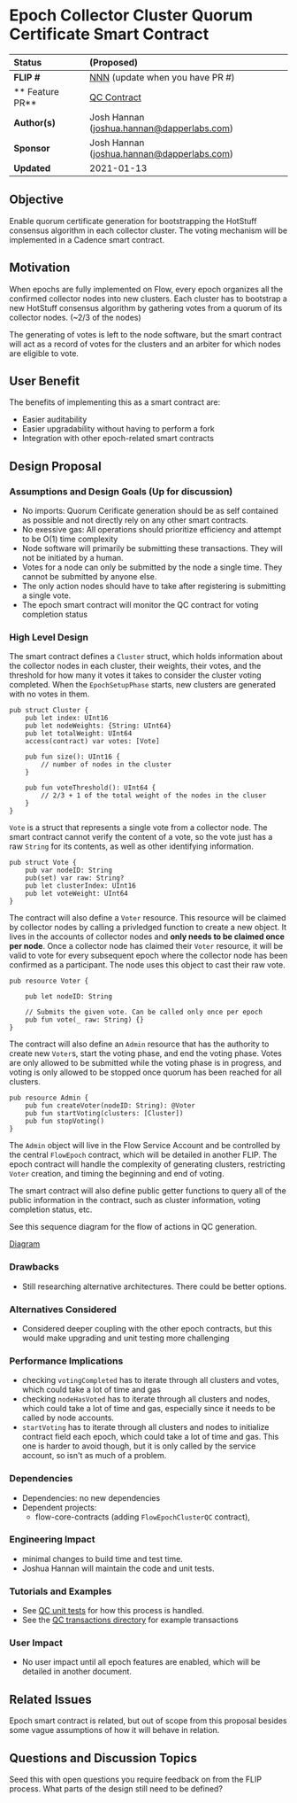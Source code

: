# Epoch Collector Cluster Quorum Certificate Smart Contract

| Status        | (Proposed)       |
:-------------- |:---------------------------------------------------- |
| **FLIP #**    | [NNN](https://github.com/onflow/flow/pull/NNN) (update when you have PR #)|
| ** Feature PR** | [QC Contract](https://github.com/onflow/flow-core-contracts/pull/66) |
| **Author(s)** | Josh Hannan (joshua.hannan@dapperlabs.com) |
| **Sponsor**   | Josh Hannan (joshua.hannan@dapperlabs.com)            |
| **Updated**   | 2021-01-13                                           |

## Objective

Enable quorum certificate generation for bootstrapping the HotStuff consensus algorithm
in each collector cluster. The voting mechanism will be implemented in a Cadence smart contract.

## Motivation

When epochs are fully implemented on Flow, every epoch organizes all the confirmed collector
nodes into new clusters. Each cluster has to bootstrap a new HotStuff consensus algorithm
by gathering votes from a quorum of its collector nodes. (~2/3 of the nodes)

The generating of votes is left to the node software, but the smart contract will act
as a record of votes for the clusters and an arbiter for which nodes are eligible to vote.

## User Benefit

The benefits of implementing this as a smart contract are:
* Easier auditability
* Easier upgradability without having to perform a fork
* Integration with other epoch-related smart contracts

## Design Proposal

### Assumptions and Design Goals (Up for discussion)
* No imports: Quorum Cerificate generation should be as self contained as possible and not directly rely
on any other smart contracts. 
* No exessive gas: All operations should prioritize efficiency and attempt to be O(1) time complexity
* Node software will primarily be submitting these transactions. They will not be initiated by a human.
* Votes for a node can only be submitted by the node a single time. They cannot be submitted by anyone else.
* The only action nodes should have to take after registering is submitting a single vote.
* The epoch smart contract will monitor the QC contract for voting completion status

### High Level Design
The smart contract defines a `Cluster` struct, which holds information about the collector nodes in each cluster,
their weights, their votes, and the threshold for how many it votes it takes to consider the cluster voting completed.
When the `EpochSetupPhase` starts, new clusters are generated with no votes in them.

```cadence
pub struct Cluster {
    pub let index: UInt16
    pub let nodeWeights: {String: UInt64}
    pub let totalWeight: UInt64
    access(contract) var votes: [Vote]

    pub fun size(): UInt16 {
        // number of nodes in the cluster
    }

    pub fun voteThreshold(): UInt64 {
        // 2/3 + 1 of the total weight of the nodes in the cluser
    }
}
```
`Vote` is a struct that represents a single vote from a collector node. The smart contract cannot verify
the content of a vote, so the vote just has a raw `String` for its contents, as well as other identifying information.
```cadence
pub struct Vote {
    pub var nodeID: String
    pub(set) var raw: String?
    pub let clusterIndex: UInt16
    pub let voteWeight: UInt64
}
```

The contract will also define a `Voter` resource. This resource will be claimed by collector nodes by calling a 
privledged function to create a new object. It lives in the accounts of collector nodes and **only needs to be claimed once per node**. Once a collector node has claimed their `Voter` resource, it will be valid to vote for every subsequent epoch
where the collector node has been confirmed as a participant. The node uses this object to cast their raw vote.
```cadence
pub resource Voter {

    pub let nodeID: String

    // Submits the given vote. Can be called only once per epoch
    pub fun vote(_ raw: String) {}
}
```

The contract will also define an `Admin` resource that has the authority to create new `Voter`s, start the voting phase,
and end the voting phase. Votes are only allowed to be submitted while the voting phase is in progress, 
and voting is only allowed to be stopped once quorum has been reached for all clusters.
```cadence
pub resource Admin {
    pub fun createVoter(nodeID: String): @Voter 
    pub fun startVoting(clusters: [Cluster]) 
    pub fun stopVoting()
}
```
The `Admin` object will live in the Flow Service Account and be controlled by the central `FlowEpoch` contract,
which will be detailed in another FLIP. The epoch contract will handle the complexity of generating clusters,
restricting `Voter` creation, and timing the beginning and end of voting.

The smart contract will also define public getter functions to query all of the public information in the contract,
such as cluster information, voting completion status, etc.

See this sequence diagram for the flow of actions in QC generation.

[Diagram]()

### Drawbacks

* Still researching alternative architectures. There could be better options.

### Alternatives Considered

* Considered deeper coupling with the other epoch contracts, 
but this would make upgrading and unit testing more challenging

### Performance Implications

* checking `votingCompleted` has to iterate through all clusters and votes, which could take a lot of time and gas
* checking `nodeHasVoted` has to iterate through all clusters and nodes, which could take a lot of time and gas,
especially since it needs to be called by node accounts.
* `startVoting` has to iterate through all clusters and nodes to initialize contract field each epoch, which could take a lot of time and gas. This one is harder to avoid though, but it is only called by the service account, so isn't as much of a problem.

### Dependencies

* Dependencies: no new dependencies
* Dependent projects: 
    * flow-core-contracts (adding `FlowEpochClusterQC` contract),

### Engineering Impact

* minimal changes to build time and test time.
* Joshua Hannan will maintain the code and unit tests. 

### Tutorials and Examples

* See [QC unit tests](https://github.com/onflow/flow-core-contracts/blob/josh/qc/lib/go/test/flow_qc_test.go) for how this process is handled.
* See the [QC transactions directory](https://github.com/onflow/flow-core-contracts/tree/josh/qc/transactions/quorumCertificate) for example transactions

### User Impact

* No user impact until all epoch features are enabled, which will be detailed in another document.

## Related Issues

Epoch smart contract is related, but out of scope from this proposal besides some
vague assumptions of how it will behave in relation.

## Questions and Discussion Topics

Seed this with open questions you require feedback on from the FLIP process. 
What parts of the design still need to be defined?
